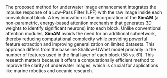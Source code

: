 The proposed method for underwater image enhancement integrates the impulse response of a Low-Pass Filter (LPF) with the raw image inside each convolutional block. A key innovation is the incorporation of the **SimAM** (a non-parametric, energy-based attention mechanism that generates 3D weights to identify significant neurons) into each block. Unlike conventional attention modules, **SimAM** avoids the need for an additional subnetwork, thereby reducing computational complexity while providing powerful feature extraction and improving generalization on limited datasets. This approach differs from the baseline Shallow-UWnet model primarily in the number of features used in the final layer of each block (58 vs. 61). This research matters because it offers a computationally efficient method to improve the clarity of underwater images, which is crucial for applications like marine robotics and oceanic research.